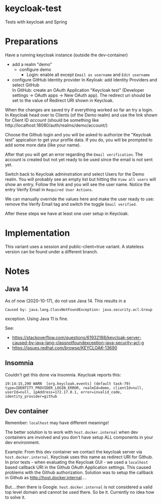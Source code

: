 # keycloak-test
Tests with keycloak and Spring

# Preparations

Have a running keycloak instance (outside the dev-container)
- add a realm "demo"
  - configure demo
    - Login: enable all except `Email as username` and `Edit username`
- configure GitHub Identity provider 
  In Keyloak: add Identity Providers and select GitHub    
  In GitHub: create an OAuth Application "Keycloak test" (Developer settings -> OAuth apps -> New OAuth app). The redirect uri should be set to the value of Redirect URI shown in Keycloak.
  

When the changes are saved try if everything worked so far an try a login. In Keycloak head over to Clients (of the Demo realm) and use the link shown for Client ID _account_ (should be something like http://localhost:18080/auth/realms/demo/account/)

Choose the Github login and you will be asked to authorize the "Keycloak test" appication to get your profile data. If you do, you will be prompted to add some more data (like your name). 

After that you will get an error regarding the `Email verification`. The account is created but not yet ready to be used since the email is not sent yet. 

Switch back to Keycloak adminstration and select Users for the Demo realm. You will probably see an empty list but hitting the `View all users` will show an entry. Follow the link and you will see the user name. Notice the entry Verify Email in `Required User Actions`.

We can manually override the values here and make the user ready to use: remove the Verify Email tag  and switch the toggle `Email verified`.

After these steps we have at least one user setup in Keycloak.

# Implementation
This variant uses a session and public-client=true variant. A stateless version can be found under a different branch. 

# Notes
## Java 14
As of now (2020-10-17), do not use Java 14. This results in a 
```
Caused by: java.lang.ClassNotFoundException: java.security.acl.Group
```
exception.
Using Java 11 is fine.

See:
- https://stackoverflow.com/questions/61932188/keycloak-server-caused-by-java-lang-classnotfoundexception-java-security-acl-g
- https://issues.redhat.com/browse/KEYCLOAK-13690

## Insomnia

Couldn't get this done via Insomnia. Keycloak reports this:
```
19:14:15,290 WARN  [org.keycloak.events] (default task-79) type=IDENTITY_PROVIDER_LOGIN_ERROR, realmId=demo, clientId=null, userId=null, ipAddress=172.17.0.1, error=invalid_code, identity_provider=github
```
## Dev container
Remember: `localhost` may have different meanings!

The better solution is to work with `host.docker.internal` when dev containers are involved and you don't have setup ALL components in your dev environment. 

Example: 
From this dev container we contact the keycloak server via `host.docker.internal`. Keycloak uses this name as redirect URI for Github. In prior tests - when evaluating the Keycloak GUI - we used a `localhost` based callback URI in the Github OAuth Application settings. This caused problems with the Github authorization. Solution was to setup the callback in Github as http://host.docker.internal.... 

But....then there is Google. `host.docker.internal` is not considered a valid top level domain and cannot be used there. So be it. Currently no idea how to solve it. 




